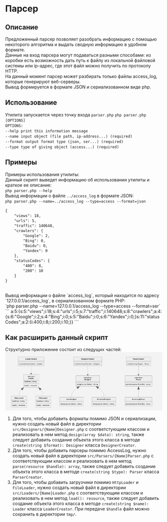 # Парсер
## Описание
Предложенный парсер позволяет разобрать информацию с помощью некоторого алгоритма и выдать сводную информацию в удобном формате. 
<br/>
Данные на вход парсера могут подаваться разными способами: из коробки есть возможность дать путь к файлу из локальной файловой системы или ip-адрес, где этот файл можно получить по протоколу HTTP.
<br/>
На данный момент парсер может разбирать только файлы access_log, которые генерируют веб-серверы.
<br/>
Вывод формируется в формате JSON и сериализованном виде php.

## Использование
Утилита запускается через точку входа `parser.php`
`php parser.php [OPTIONS]`
<br/>
`OPTIONS:`
<br/>
`--help print this information message`
<br/>
`--name input object (file path, ip-address...) (required)`
<br/>
`--format output format type (json, ser...) (required)`
<br/>
`--type type of giving object (access...) (required)`
<br/>

## Примеры
Примеры использования утилиты:
<br/>
Данный скрипт выведет информацию об использовании утилиты и краткое ее описание:
<br/>
`php parser.php --help`
<br/>
Вывод информации о файле `../access_log` в формате JSON:
<br/>
`php parser.php --name=../access_log --type=access --format=json`
<br/>
```
{
    "views": 18,
    "urls": 5,
    "traffic": 140648,
    "crawlers": {
        "Google": 2,
        "Bing": 0,
        "Baidu": 0,
        "Yandex": 0
    },
    "statusCodes": {
        "400": 8,
        "200": 10
    }
}
```
<br/>
Вывод информации о файле `access_log`, который находится по адресу `127.0.0.1/access_log`, в сериализованном формате PHP:
<br/>
`php parser.php --name=127.0.0.1/access_log --type=access --format=ser`
<br/>
```
a:5:{s:5:"views";i:18;s:4:"urls";i:5;s:7:"traffic";i:140648;s:8:"crawlers";a:4:{s:6:"Google";i:2;s:4:"Bing";i:0;s:5:"Baidu";i:0;s:6:"Yandex";i:0;}s:11:"statusCodes";a:2:{i:400;i:8;i:200;i:10;}}
```
<br/>

## Как расширить данный скрипт
Структурно приложение состоит из следущих частей:
<br/>
![UML](doc/uml.png)
<br/>
1. Для того, чтобы добавить форматы помимо JSON и сериализации, нужно создать новый файл в директории `src/Designers/{Name}Designer.php` с соответстующим классом и реализовать в нем метод `design(array $data): string`, также следует добавить создание объекта этого класса в методе `create(string $format): Designer` класса `DesignerCreator`.
2. Для того, чтобы добавить парсеры помимо AccessLog, нужно создать новый файл в директории `src/Parsers/{Name}Parser.php` с соответствующим классом и реализовать в нем метод `parse(resource $handle): array`, также следует добавить создание объекта этого класса в методе `create(string $type): Parser` класса `ParserCreator`.
3. Для того, чтобы добавить загрузчики помимо `HttpLoader` и `FileLoader`, нужно создать новый файл в директории `src/Loaders/{Name}Loader.php` с соответствующим классом и реализовать в нем метод `load(): resource`, также следует добавить создание объекта этого класса в методе `create(string $name): Loader` класса `LoaderCreator`. При передаче `$handle` файл можно сохранить в директории `tmp/`.